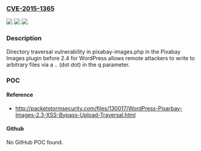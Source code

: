 ### [CVE-2015-1365](https://cve.mitre.org/cgi-bin/cvename.cgi?name=CVE-2015-1365)
![](https://img.shields.io/static/v1?label=Product&message=n%2Fa&color=blue)
![](https://img.shields.io/static/v1?label=Version&message=n%2Fa&color=blue)
![](https://img.shields.io/static/v1?label=Vulnerability&message=n%2Fa&color=brighgreen)

### Description

Directory traversal vulnerability in pixabay-images.php in the Pixabay Images plugin before 2.4 for WordPress allows remote attackers to write to arbitrary files via a .. (dot dot) in the q parameter.

### POC

#### Reference
- http://packetstormsecurity.com/files/130017/WordPress-Pixarbay-Images-2.3-XSS-Bypass-Upload-Traversal.html

#### Github
No GitHub POC found.


